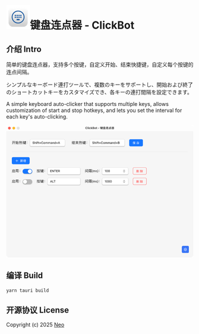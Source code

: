 # ![icon_128x128](./src-tauri/icons/icon_32x32@2x.png)键盘连点器 - ClickBot

## 介绍 Intro

简单的键盘连点器，支持多个按键，自定义开始、结束快捷键，自定义每个按键的连点间隔。

シンプルなキーボード連打ツールで、複数のキーをサポートし、開始および終了のショートカットキーをカスタマイズでき、各キーの連打間隔を設定できます。

A simple keyboard auto-clicker that supports multiple keys, allows customization of start and stop hotkeys, and lets you set the interval for each key's auto-clicking.



![home](./img/home.png)

## 编译 Build

```shell
yarn tauri build
```

## 开源协议 License

Copyright (c) 2025 [Neo](https://github.com/aowubulao)
